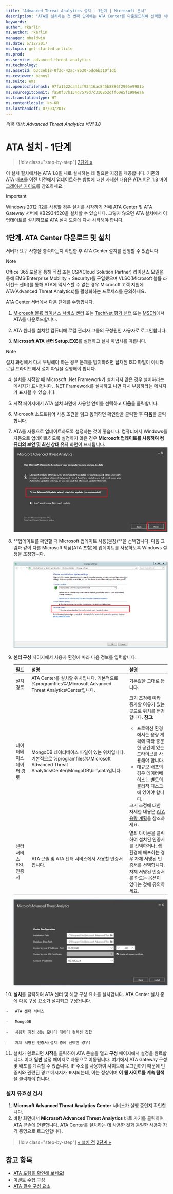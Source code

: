 ```yaml
---
title: "Advanced Threat Analytics 설치 - 1단계 | Microsoft 문서"
description: "ATA를 설치하는 첫 번째 단계에는 ATA Center를 다운로드하여 선택한 서버에 설치하는 과정이 포함됩니다."
keywords: 
author: rkarlin
ms.author: rkarlin
manager: mbaldwin
ms.date: 6/12/2017
ms.topic: get-started-article
ms.prod: 
ms.service: advanced-threat-analytics
ms.technology: 
ms.assetid: b3cceb18-0f3c-42ac-8630-bdc6b310f1d6
ms.reviewer: bennyl
ms.suite: ems
ms.openlocfilehash: 97fa1522ca43cf92416ac845b8886f2905e9981b
ms.sourcegitcommit: fa50f37b134d7579d7c310852dff60e5f1996eaa
ms.translationtype: HT
ms.contentlocale: ko-KR
ms.lasthandoff: 07/03/2017
---
```

*적용 대상: Advanced Threat Analytics 버전 1.8*


# ATA 설치 - 1단계
<a id="install-ata---step-1" class="xliff"></a>

>[!div class="step-by-step"]
[2단계 »](install-ata-step2.md)

이 설치 절차에서는 ATA 1.8을 새로 설치하는 데 필요한 지침을 제공합니다. 기존의 ATA 배포를 이전 버전에서 업데이트하는 방법에 대한 자세한 내용은 [ATA 버전 1.8 마이그레이션 가이드](ata-update-1.8-migration-guide.md)를 참조하세요.

> [!IMPORTANT] 
> Windows 2012 R2를 사용할 경우 설치를 시작하기 전에 ATA Center 및 ATA Gateway 서버에 KB2934520을 설치할 수 있습니다. 그렇지 않으면 ATA 설치에서 이 업데이트를 설치하므로 ATA 설치 도중에 다시 시작해야 합니다.

## 1단계. ATA Center 다운로드 및 설치
<a id="step-1-download-and-install-the-ata-center" class="xliff"></a>
서버가 요구 사항을 충족하는지 확인한 후 ATA Center 설치를 진행할 수 있습니다.
    
> [!NOTE]
>Office 365 포털을 통해 직접 또는 CSP(Cloud Solution Partner) 라이선스 모델을 통해 EMS(Enterprise Mobility + Security)를 구입했으며 VLSC(Microsoft 볼륨 라이선스 센터)를 통해 ATA에 액세스할 수 없는 경우 Microsoft 고객 지원에 ATA(Advanced Threat Analytics)를 활성화하는 프로세스를 문의하세요.

ATA Center 서버에서 다음 단계를 수행합니다.

1.  [Microsoft 볼륨 라이선스 서비스 센터](https://www.microsoft.com/Licensing/servicecenter/default.aspx) 또는 [TechNet 평가 센터](http://www.microsoft.com/evalcenter/) 또는 [MSDN](https://msdn.microsoft.com/subscriptions/downloads)에서 ATA를 다운로드합니다.

2.  ATA 센터를 설치할 컴퓨터에 로컬 관리자 그룹의 구성원인 사용자로 로그인합니다.

3.  **Microsoft ATA 센터 Setup.EXE**를 실행하고 설치 마법사를 따릅니다.

> [!NOTE]   
> 설치 과정에서 다시 부팅해야 하는 경우 문제를 방지하려면 탑재된 ISO 파일이 아니라 로컬 드라이브에서 설치 파일을 실행해야 합니다.   

4.  설치를 시작할 때 Microsoft .Net Framework가 설치되지 않은 경우 설치하라는 메시지가 표시됩니다. .NET Framework를 설치하고 나면 다시 부팅하라는 메시지가 표시될 수 있습니다.
5.  **시작** 페이지에서 ATA 설치 화면에 사용할 언어를 선택하고 **다음**을 클릭합니다.

6.  Microsoft 소프트웨어 사용 조건을 읽고 동의하면 확인란을 클릭한 후 **다음**을 클릭합니다.

7.  ATA를 자동으로 업데이트하도록 설정하는 것이 좋습니다. 컴퓨터에서 Windows를 자동으로 업데이트하도록 설정하지 않은 경우 **Microsoft 업데이트를 사용하여 컴퓨터의 보안 및 최신 상태 유지** 화면이 표시됩니다. 
    ![ATA를 최신 이미지로 유지](media/ata_ms_update.png)

8. **업데이트를 확인할 때 Microsoft 업데이트 사용(권장)**을 선택합니다. 다음 그림과 같이 다른 Microsoft 제품(ATA 포함)에 업데이트를 사용하도록 Windows 설정을 조정합니다. 

    ![Windows 자동 업데이트 이미지](media/ata_installupdatesautomatically.png)

8.  **센터 구성** 페이지에서 사용자 환경에 따라 다음 정보를 입력합니다.

    |필드|설명|설명|
    |---------|---------------|------------|
    |설치 경로|ATA Center를 설치할 위치입니다. 기본적으로 %programfiles%\Microsoft Advanced Threat Analytics\Center입니다.|기본값을 그대로 둡니다.|
    |데이터베이스 데이터 경로|MongoDB 데이터베이스 파일이 있는 위치입니다. 기본적으로 %programfiles%\Microsoft Advanced Threat Analytics\Center\MongoDB\bin\data입니다.|크기 조정에 따라 증가할 여유가 있는 곳으로 위치를 변경합니다. **참고:** <ul><li>프로덕션 환경에서는 용량 계획에 따라 충분한 공간이 있는 드라이브를 사용해야 합니다.</li><li>대규모 배포의 경우 데이터베이스는 별도의 물리적 디스크에 있어야 합니다.</li></ul>크기 조정에 대한 자세한 내용은 [ATA 용량 계획](ata-capacity-planning.md)을 참조하세요.|
    |센터 서비스 SSL 인증서|ATA 콘솔 및 ATA 센터 서비스에서 사용할 인증서입니다.|열쇠 아이콘을 클릭하여 설치된 인증서를 선택하거나, 랩 환경에 배포하는 경우 자체 서명된 인증서를 선택합니다. 자체 서명된 인증서를 만드는 옵션이 있다는 것에 유의하세요.|
        
    ![ATA Center 구성 이미지](media/ATA-Center-Configuration.png)

10.  **설치**를 클릭하여 ATA 센터 및 해당 구성 요소를 설치합니다.
    ATA Center 설치 중에 다음 구성 요소가 설치되고 구성됩니다.

    -   ATA 센터 서비스

    -   MongoDB

    -   사용자 지정 성능 모니터 데이터 컬렉션 집합

    -   자체 서명된 인증서(설치 중에 선택한 경우)

11.  설치가 완료되면 **시작**을 클릭하여 ATA 콘솔을 열고 **구성** 페이지에서 설정을 완료합니다.
이때 **일반** 설정 페이지로 자동으로 이동됩니다. 여기에서 ATA Gateway 구성 및 배포를 계속할 수 있습니다.
IP 주소를 사용하여 사이트에 로그인하기 때문에 인증서와 관련된 경고 메시지가 표시되는데, 이는 정상이며 **이 웹 사이트를 계속 탐색**을 클릭해야 합니다.

### 설치 유효성 검사
<a id="validate-installation" class="xliff"></a>

1.  **Microsoft Advanced Threat Analytics Center** 서비스가 실행 중인지 확인합니다.
2.  바탕 화면에서 **Microsoft Advanced Threat Analytics** 바로 가기를 클릭하여 ATA 콘솔에 연결합니다. ATA Center를 설치하는 데 사용한 것과 동일한 사용자 자격 증명으로 로그인합니다.



>[!div class="step-by-step"]
[« 설치 전](configure-port-mirroring.md)
[2단계 »](install-ata-step2.md)

## 참고 항목
<a id="see-also" class="xliff"></a>

- [ATA 포럼을 확인해 보세요!](https://social.technet.microsoft.com/Forums/security/home?forum=mata)
- [이벤트 수집 구성](configure-event-collection.md)
- [ATA 필수 구성 요소](ata-prerequisites.md)

